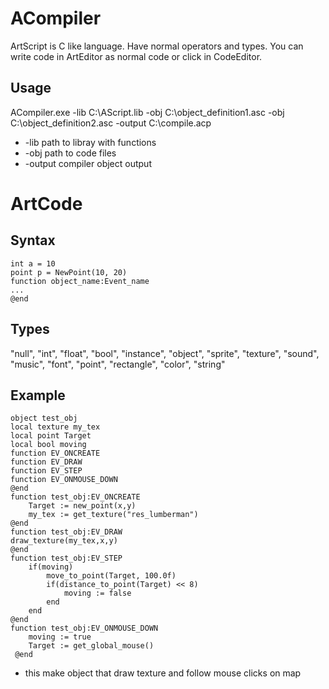 # ACompiler
ArtScript is C like language. Have normal operators and types. You can write code in ArtEditor as normal code or click in CodeEditor.
## Usage
ACompiler.exe -lib C:\\AScript.lib -obj C:\\object_definition1.asc  -obj C:\\object_definition2.asc -output C:\\compile.acp
* -lib path to libray with functions
* -obj path to code files
* -output compiler object output

# ArtCode
## Syntax

    int a = 10
    point p = NewPoint(10, 20)
    function object_name:Event_name
    ...
    @end

## Types
"null", "int", "float", "bool", "instance", "object", "sprite", "texture", "sound", "music", "font", "point", "rectangle", "color", "string"
## Example

    object test_obj
    local texture my_tex
    local point Target
    local bool moving
    function EV_ONCREATE
    function EV_DRAW
    function EV_STEP
    function EV_ONMOUSE_DOWN
    @end
    function test_obj:EV_ONCREATE
    	Target := new_point(x,y)
    	my_tex := get_texture("res_lumberman")
    @end
    function test_obj:EV_DRAW
    draw_texture(my_tex,x,y)
    @end
    function test_obj:EV_STEP
    	if(moving)
    		move_to_point(Target, 100.0f)
    		if(distance_to_point(Target) << 8)
    			moving := false
    		end
    	end
    @end
    function test_obj:EV_ONMOUSE_DOWN
    	moving := true
    	Target := get_global_mouse()
     @end

 - this make object that draw texture and follow mouse clicks on map
 
